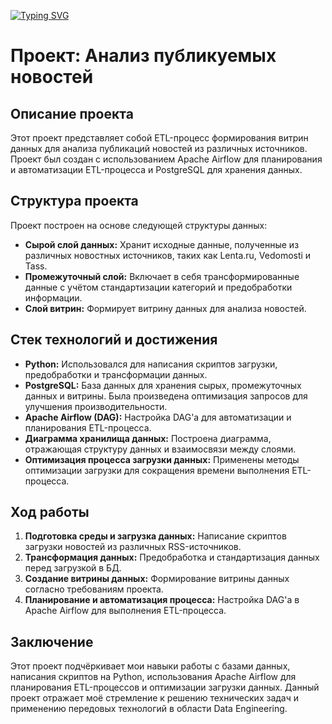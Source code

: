 [![Typing SVG](https://readme-typing-svg.herokuapp.com?color=%2336BCF7&lines=FINAL+PROJECT+DATA+ENGINEER)](https://git.io/typing-svg)
# Проект: Анализ публикуемых новостей

## Описание проекта
Этот проект представляет собой ETL-процесс формирования витрин данных для анализа публикаций новостей из различных источников. Проект был создан с использованием Apache Airflow для планирования и автоматизации ETL-процесса и PostgreSQL для хранения данных.

## Структура проекта
Проект построен на основе следующей структуры данных:
- **Сырой слой данных:** Хранит исходные данные, полученные из различных новостных источников, таких как Lenta.ru, Vedomosti и Tass.
- **Промежуточный слой:** Включает в себя трансформированные данные с учётом стандартизации категорий и предобработки информации.
- **Слой витрин:** Формирует витрину данных для анализа новостей.

## Стек технологий и достижения
- **Python:** Использовался для написания скриптов загрузки, предобработки и трансформации данных.
- **PostgreSQL:** База данных для хранения сырых, промежуточных данных и витрины. Была произведена оптимизация запросов для улучшения производительности.
- **Apache Airflow (DAG):** Настройка DAG'а для автоматизации и планирования ETL-процесса.
- **Диаграмма хранилища данных:** Построена диаграмма, отражающая структуру данных и взаимосвязи между слоями.
- **Оптимизация процесса загрузки данных:** Применены методы оптимизации загрузки для сокращения времени выполнения ETL-процесса.

## Ход работы
1. **Подготовка среды и загрузка данных:** Написание скриптов загрузки новостей из различных RSS-источников.
2. **Трансформация данных:** Предобработка и стандартизация данных перед загрузкой в БД.
3. **Создание витрины данных:** Формирование витрины данных согласно требованиям проекта.
4. **Планирование и автоматизация процесса:** Настройка DAG'а в Apache Airflow для выполнения ETL-процесса.

## Заключение
Этот проект подчёркивает мои навыки работы с базами данных, написания скриптов на Python, использования Apache Airflow для планирования ETL-процессов и оптимизации загрузки данных. Данный проект отражает моё стремление к решению технических задач и применению передовых технологий в области Data Engineering.

